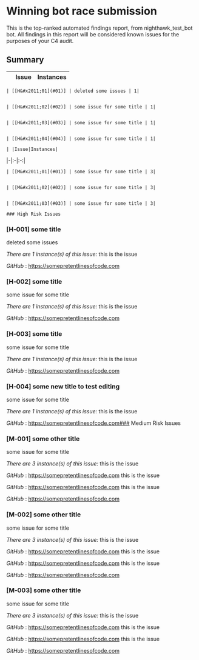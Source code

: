 # Winning bot race submission
  This is the top-ranked automated findings report, from nighthawk_test_bot bot. All findings in this report will be considered known issues for the purposes of your C4 audit.

  ## Summary 
| |Issue|Instances|
|-|:-|:-:|

    | [[H&#x2011;01](#01)] | deleted some issues | 1|

    
    | [[H&#x2011;02](#02)] | some issue for some title | 1|

    
    | [[H&#x2011;03](#03)] | some issue for some title | 1|

    
    | [[H&#x2011;04](#04)] | some issue for some title | 1|

    | |Issue|Instances|
|-|:-|:-:|

    | [[M&#x2011;01](#01)] | some issue for some title | 3|

    
    | [[M&#x2011;02](#02)] | some issue for some title | 3|

    
    | [[M&#x2011;03](#03)] | some issue for some title | 3|

    ### High Risk Issues


### [H&#x2011;001] some title
deleted some issues

*There are 1 instance(s) of this issue:*
this is the issue

*GitHub* : https://somepretentlinesofcode.com
### [H&#x2011;002] some title
some issue for some title

*There are 1 instance(s) of this issue:*
this is the issue

*GitHub* : https://somepretentlinesofcode.com
### [H&#x2011;003] some title
some issue for some title

*There are 1 instance(s) of this issue:*
this is the issue

*GitHub* : https://somepretentlinesofcode.com
### [H&#x2011;004] some new title to test editing
some issue for some title

*There are 1 instance(s) of this issue:*
this is the issue

*GitHub* : https://somepretentlinesofcode.com### Medium Risk Issues


### [M&#x2011;001] some other title
some issue for some title

*There are 3 instance(s) of this issue:*
this is the issue

*GitHub* : https://somepretentlinesofcode.com
this is the issue

*GitHub* : https://somepretentlinesofcode.com
this is the issue

*GitHub* : https://somepretentlinesofcode.com
### [M&#x2011;002] some other title
some issue for some title

*There are 3 instance(s) of this issue:*
this is the issue

*GitHub* : https://somepretentlinesofcode.com
this is the issue

*GitHub* : https://somepretentlinesofcode.com
this is the issue

*GitHub* : https://somepretentlinesofcode.com
### [M&#x2011;003] some other title
some issue for some title

*There are 3 instance(s) of this issue:*
this is the issue

*GitHub* : https://somepretentlinesofcode.com
this is the issue

*GitHub* : https://somepretentlinesofcode.com
this is the issue

*GitHub* : https://somepretentlinesofcode.com